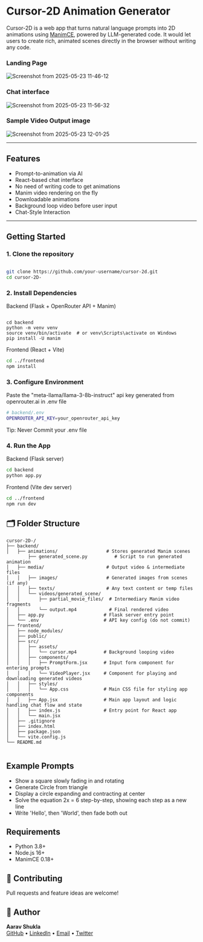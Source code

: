 # Cursor-2D Animation Generator

Cursor-2D is a web app that turns natural language prompts into 2D animations using [ManimCE](https://www.manim.community/), powered by LLM-generated code.
It would let users to create rich, animated scenes directly in the browser without writing any code.

### Landing Page
![Screenshot from 2025-05-23 11-46-12](https://github.com/user-attachments/assets/5c3c786a-47be-4eb3-b325-8cec390beeb8)

### Chat interface
![Screenshot from 2025-05-23 11-56-32](https://github.com/user-attachments/assets/90fa96fa-666f-4ade-a6d6-05562336fbe8)

### Sample Video Output image
![Screenshot from 2025-05-23 12-01-25](https://github.com/user-attachments/assets/c3f47a34-ed96-479c-a235-4ca8e37c1d43)

---

##  Features

- Prompt-to-animation via AI
- React-based chat interface
- No need of writing code to get animations
- Manim video rendering on the fly
- Downloadable animations
- Background loop video before user input
- Chat-Style Interaction

---

## Getting Started

### 1. Clone the repository

```bash

git clone https://github.com/your-username/cursor-2d.git
cd cursor-2D-
```

### 2. Install Dependencies

Backend (Flask + OpenRouter API + Manim)


```bash!

cd backend
python -m venv venv
source venv/bin/activate  # or venv\Scripts\activate on Windows
pip install -U manim

```
Frontend (React + Vite)
```bash
cd ../frontend
npm install

```
### 3. Configure Environment
Paste the "meta-llama/llama-3-8b-instruct" api key generated from openrouter.ai in .env file
```bash
# backend/.env
OPENROUTER_API_KEY=your_openrouter_api_key

```
Tip: Never Commit your .env file
### 4. Run the App
Backend (Flask server)
```bash
cd backend
python app.py
```
Frontend (Vite dev server)
```bash
cd ../frontend
npm run dev
```

## 🗂️ Folder Structure
```
cursor-2D-/
├── backend/
│   ├── animations/                  # Stores generated Manim scenes
        ├── generated_scene.py          # Script to run generated animation
│   ├── media/                       # Output video & intermediate files
│   │   ├── images/                  # Generated images from scenes (if any)
│   │   ├── texts/                   # Any text content or temp files
│   │   └── videos/generated_scene/
│   │       ├── partial_movie_files/  # Intermediary Manim video fragments
│   │       └── output.mp4            # Final rendered video
│   ├── app.py                      # Flask server entry point
│   └── .env                        # API key config (do not commit)
├── frontend/
│   ├── node_modules/
│   ├── public/
│   ├── src/
│   │   ├── assets/
│   │   │   └── cursor.mp4          # Background looping video
│   │   ├── components/
│   │   │   ├── PromptForm.jsx      # Input form component for entering prompts
│   │   │   └── VideoPlayer.jsx     # Component for playing and downloading generated videos
│   │   ├── styles/
│   │   │   └── App.css             # Main CSS file for styling app components
│   │   ├── App.jsx                 # Main app layout and logic handling chat flow and state
│   │   ├── index.js                # Entry point for React app
│   │   └── main.jsx
│   ├── .gitignore
│   ├── index.html
│   ├── package.json
│   └── vite.config.js
└── README.md


```
## Example Prompts
- Show a square slowly fading in and rotating
- Generate Circle from triangle
- Display a circle expanding and contracting at center
- Solve the equation 2x = 6 step-by-step, showing each step as a new line
- Write 'Hello', then 'World', then fade both out

## Requirements
- Python 3.8+
- Node.js 16+
- ManimCE 0.18+

## 🙌 Contributing
Pull requests and feature ideas are welcome!

## 👤 Author

**Aarav Shukla**  
[GitHub](https://github.com/aarav-shukla07) • [LinkedIn](https://www.linkedin.com/in/aarav-shukla10/) • [Email](aarav10shukla@gmail.com) • [Twitter](https://x.com/aaravshukla_10) 
